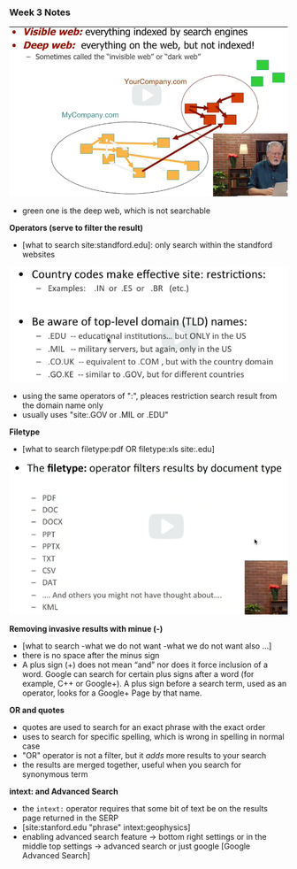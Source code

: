 ### Week 3 Notes

<img src="weborganization.png" alt = "Web Organization">

- green one is the deep web, which is not searchable

**Operators (serve to filter the result)**
- [what to search site:standford.edu]: only search within the standford websites

<img src="topleveldomain.png" alt = "Top Level Domain">

- using the same operators of ":", pleaces restriction search result from the domain name only
- usually uses "site:.GOV or .MIL or .EDU"

**Filetype**
- [what to search filetype:pdf OR filetype:xls site:.edu]

<img src="filetype.png" alt = "File Type">

**Removing invasive results with minue (-)**
- [what to search -what we do not want -what we do not want also ...]
- there is no space after the minus sign
- A plus sign (+) does not mean “and” nor does it force inclusion of a word. Google can search for certain plus signs after a word (for example, C++ or Google+). A plus sign before a search term, used as an operator, looks for a Google+ Page by that name.

**OR and quotes**
- quotes are used to search for an exact phrase with the exact order
- uses to search for specific spelling, which is wrong in spelling in normal case
- "OR" operator is not a filter, but it *adds* more results to your search
- the results are merged together, useful when you search for synonymous term

**intext: and Advanced Search**
- the ``intext:`` operator requires that some bit of text be on the results page returned in the SERP
- [site:stanford.edu "phrase" intext:geophysics]
- enabling advanced search feature -> bottom right settings or in the middle top settings -> advanced search or just google [Google Advanced Search]
